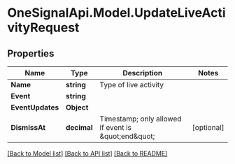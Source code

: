 # OneSignalApi.Model.UpdateLiveActivityRequest

## Properties

Name | Type | Description | Notes
------------ | ------------- | ------------- | -------------
**Name** | **string** | Type of live activity | 
**Event** | **string** |  | 
**EventUpdates** | **Object** |  | 
**DismissAt** | **decimal** | Timestamp; only allowed if event is \&quot;end\&quot; | [optional] 

[[Back to Model list]](../README.md#documentation-for-models) [[Back to API list]](../README.md#documentation-for-api-endpoints) [[Back to README]](../README.md)

